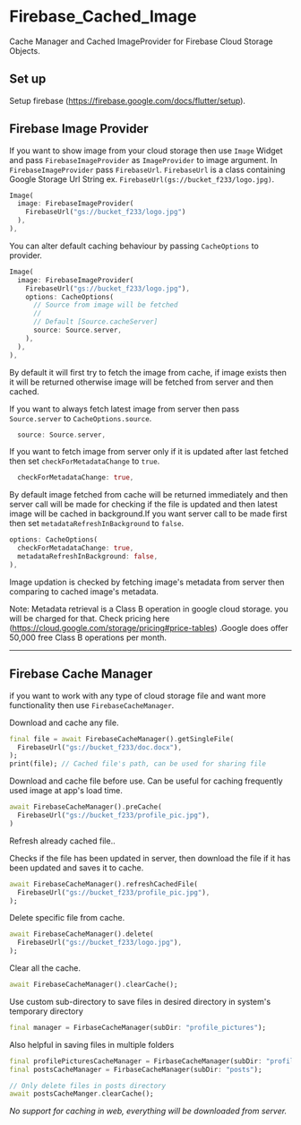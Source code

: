 # Firebase_Cached_Image

Cache Manager and Cached ImageProvider for Firebase Cloud Storage Objects.

## Set up

Setup firebase (https://firebase.google.com/docs/flutter/setup).


## Firebase Image Provider

If you want to show image from your cloud storage then use `Image` Widget and pass `FirebaseImageProvider` as `ImageProvider` to image argument. In `FirebaseImageProvider` pass  `FirebaseUrl`. 
`FirebaseUrl` is a class containing Google Storage Url String ex. `FirebaseUrl(gs://bucket_f233/logo.jpg)`.

```dart
Image(
  image: FirebaseImageProvider(
    FirebaseUrl("gs://bucket_f233/logo.jpg")
  ),
),
```

You can alter default caching behaviour by passing `CacheOptions` to provider.

```dart
Image(
  image: FirebaseImageProvider(
    FirebaseUrl("gs://bucket_f233/logo.jpg"),
    options: CacheOptions(
      // Source from image will be fetched 
      //
      // Default [Source.cacheServer]
      source: Source.server,
    ),
  ),
),
```

By default it will first try to fetch the image from cache, if image exists then it will be returned otherwise image will be fetched from server and then cached.

If you want to always fetch latest image from server then pass `Source.server` to `CacheOptions.source`.

```dart
  source: Source.server,
```

If you want to fetch image from server only if it is updated after last fetched then set `checkForMetadataChange` to `true`.

```dart
  checkForMetadataChange: true,
```

By default image fetched from cache will be returned immediately and then server call will be made for checking if the file is updated and then latest image will be cached in background.If you want server call to be made first then set `metadataRefreshInBackground` to `false`.

```dart
options: CacheOptions(
  checkForMetadataChange: true,
  metadataRefreshInBackground: false,
),
```

Image updation is checked by fetching image's metadata from server then comparing to cached image's metadata.

Note: Metadata retrieval is a Class B operation in google cloud storage. you will be charged for that. Check pricing here (https://cloud.google.com/storage/pricing#price-tables) .Google does offer 50,000 free Class B operations per month.

---

## Firebase Cache Manager

if you want to work with any type of cloud storage file and want more functionality then use `FirebaseCacheManager`.

Download and cache any file.

```dart
final file = await FirebaseCacheManager().getSingleFile(
  FirebaseUrl("gs://bucket_f233/doc.docx"),
);
print(file); // Cached file's path, can be used for sharing file
```

Download and cache file before use. Can be useful for caching frequently used image at app's load time.

```dart
await FirebaseCacheManager().preCache(
  FirebaseUrl("gs://bucket_f233/profile_pic.jpg"),
)
```

Refresh already cached file..
  
Checks if the file has been updated in server, then download the file if it has been updated and saves it to cache.

```dart
await FirebaseCacheManager().refreshCachedFile(
  FirebaseUrl("gs://bucket_f233/profile_pic.jpg"),
);
```

Delete specific file from cache.

```dart
await FirebaseCacheManager().delete(
  FirebaseUrl("gs://bucket_f233/logo.jpg"),
);
```

Clear all the cache.

```dart
await FirebaseCacheManager().clearCache();
```

Use custom sub-directory to save files in desired directory in system's temporary directory

```dart
final manager = FirbaseCacheManager(subDir: "profile_pictures");
```

Also helpful in saving files in multiple folders

```dart
final profilePicturesCacheManager = FirbaseCacheManager(subDir: "profile_pictures");
final postsCacheManager = FirbaseCacheManager(subDir: "posts");

// Only delete files in posts directory
await postsCacheManger.clearCache();

```

_No support for caching in web, everything will be downloaded from server._
